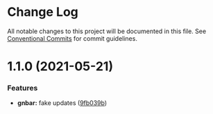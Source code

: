 # Change Log

All notable changes to this project will be documented in this file.
See [Conventional Commits](https://conventionalcommits.org) for commit guidelines.

# 1.1.0 (2021-05-21)


### Features

* **gnbar:** fake updates ([9fb039b](https://github.com/Mohamed-Abbas/lerna-playground/commit/9fb039b2771641e8c4b09284b590a59d5f365a88))
